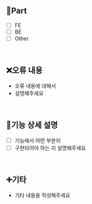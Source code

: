 ## 🔘Part
  - [ ] FE
  - [ ] BE
  - [ ] Other
<br/>

## ❌오류 내용
  - 오류 내용에 대해서
  - 설명해주세요
<br/>

## 📄기능 상세 설명
  - [ ] 기능에서 어떤 부분이
  - [ ] 구현되어야 하는 지 설명해주세요
<br/>

 ## ➕기타
 - 기타 내용을 작성해주세요
